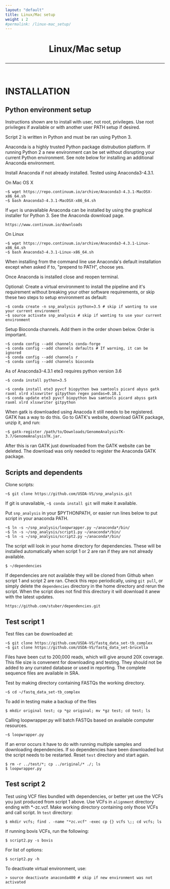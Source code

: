 ```yaml
---
layout: "default"
title: Linux/Mac setup
weight : 2
#permalink: /linux-mac_setup/
---
```


<h1><p style="text-align: center">Linux/Mac setup</p></h1>

-----
<br>

INSTALLATION
=================

## Python environment setup

Instructions shown are to install with user, not root, privileges.  Use root privileges if available or with another user PATH setup if desired.

Script 2 is written in Python and must be ran using Python 3.  

Anaconda is a highly trusted Python package distrubution platform.  If running Python 2 a new environment can be set without disrupting your current Python environment.  See note below for installing an additional Anaconda environment.  

Install Anaconda if not already installed.  Tested using Anaconda3-4.3.1.

On Mac OS X
        
    ~$ wget https://repo.continuum.io/archive/Anaconda3-4.3.1-MacOSX-x86_64.sh
    ~$ bash Anaconda3-4.3.1-MacOSX-x86_64.sh

If `wget` is unavailable Anaconda can be installed by using the graphical installer for Python 3.  See the Anaconda download page.

    https://www.continuum.io/downloads

On Linux

    ~$ wget https://repo.continuum.io/archive/Anaconda3-4.3.1-Linux-x86_64.sh        
    ~$ bash Anaconda3-4.3.1-Linux-x86_64.sh
    
When installing from the command line use Anaconda's default installation except when asked if to, "prepend to PATH", choose yes.
    
Once Anaconda is installed close and reopen terminal.

Optional: Create a virtual environment to install the pipeline and it's requirement without breaking your other software requirements, or skip these two steps to setup environment as default:

    ~$ conda create -n snp_analysis python=3.5 # skip if wanting to use your current environment
    ~$ source activate snp_analysis # skip if wanting to use your current environment

Setup Bioconda channels.  Add them in the order shown below.  Order is important.

    ~$ conda config --add channels conda-forge
    ~$ conda config --add channels defaults # If warning, it can be ignored
    ~$ conda config --add channels r
    ~$ conda config --add channels bioconda
    
As of Anaconda3-4.3.1 ete3 requires python version 3.6

    ~$ conda install python=3.5
    
    ~$ conda install ete3 pyvcf biopython bwa samtools picard abyss gatk raxml xlrd xlsxwriter gitpython regex pandas=0.18.1
    ~$ conda update ete3 pyvcf biopython bwa samtools picard abyss gatk raxml xlrd xlsxwriter gitpython

When gatk is downloaded using Anacoda it still needs to be registered.  GATK has a way to do this.  Go to GATK's website, download GATK package, unzip it, and run:

    ~$ gatk-register /path/to/Downloads/GenomeAnalysisTK-3.7/GenomeAnalysisTK.jar.  
    
After this is ran GATK just downloaded from the GATK website can be deleted.  The download was only needed to register the Anaconda GATK package.

## Scripts and dependents
Clone scripts: 

    ~$ git clone https://github.com/USDA-VS/snp_analysis.git
    
If git is unavailable, `~$ conda install git` will make it available.

Put `snp_analysis` in your $PYTHONPATH, or easier run lines below to put script in your anaconda PATH.

    ~$ ln -s ~/snp_analysis/loopwrapper.py ~/anaconda*/bin/
    ~$ ln -s ~/snp_analysis/script1.py ~/anaconda*/bin/
    ~$ ln -s ~/snp_analysis/script2.py ~/anaconda*/bin/

The script will look in your home directory for dependencies.  These will be installed automatically when script 1 or 2 are ran if they are not already available.  

    $ ~/dependencies

If dependencies are not available they will be cloned from Github when script 1 and script 2 are ran.  Check this repo periodically, using `git pull`, or simply delete the `dependencies` directory in the home directory and rerun the script.  When the script does not find this directory it will download it anew with the latest updates.

    https://github.com/stuber/dependencies.git
    

## Test script 1

Test files can be downloaded at:

    ~$ git clone https://github.com/USDA-VS/fastq_data_set-tb_complex
    ~$ git clone https://github.com/USDA-VS/fastq_data_set-brucella
    
Files have been cut to 200,000 reads, which will give around 20X coverage.  This file size is convenent for downloading and testing.  They should not be added to any currated database or used in reporting.  The complete sequence files are available in SRA.

Test by making directory containing FASTQs the working directory.

    ~$ cd ~/fastq_data_set-tb_complex

To add in testing make a backup of the files

    $ mkdir original test; cp *gz original; mv *gz test; cd test; ls

Calling loopwrapper.py will batch FASTQs based on available computer resources.

    ~$ loopwrapper.py

If an error occurs it have to do with running multiple samples and downloading dependencies.  If so dependencies have been downloaded but the script needs to be restarted.  Reset `test` directory and start again.

    $ rm -r ../test/*; cp ../original/* ./; ls
    $ loopwrapper.py

## Test script 2

Test using VCF files bundled with dependencies, or better yet use the VCFs you just produced from script 1 above.  Use VCFs in `alignment` directory ending with *-zc.vcf.  Make working directory containing only those VCFs and call script.  In `test` directory:

    $ mkdir vcfs; find . -name "*zc.vcf" -exec cp {} vcfs \;; cd vcfs; ls
   
If running bovis VCFs, run the following:

    $ script2.py -s bovis
    
For list of options:
    
    $ script2.py -h
    
To deactivate virtual environment, use:
    
    > source deactivate anaconda400 # skip if new environment was not activated
    
